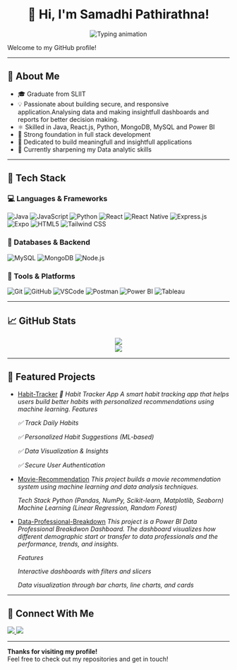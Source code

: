 <h1 align="center">👋 Hi, I'm Samadhi Pathirathna!</h1>

<p align="center">
  <img src="https://readme-typing-svg.demolab.com/?font=Fira+Code&pause=1000&color=3DB2FF&center=true&vCenter=true&width=435&lines=Software+Engineer;Full-Stack+Developer;Data+Analyst" alt="Typing animation" />
</p>
Welcome to my GitHub profile!   

---

## 🚀 About Me

- 🎓 Graduate from SLIIT 
- 💡 Passionate about building secure, and  responsive application.Analysing data and making insightfull dashboards and reports for better decision making.
- ⚛️ Skilled in Java, React.js, Python, MongoDB, MySQL and Power BI
- 🔁 Strong foundation in full stack development
- 🎨 Dedicated to build meaningfull and insightfull applications
- 🌱 Currently sharpening my Data analytic skills

---

## 🧰 Tech Stack

### 💻 Languages & Frameworks  
![Java](https://img.shields.io/badge/Java-007396?style=flat&logo=java&logoColor=white)
![JavaScript](https://img.shields.io/badge/JavaScript-F7DF1E?style=flat&logo=javascript&logoColor=black)
![Python](https://img.shields.io/badge/Python-3776AB?style=flat&logo=python&logoColor=white)
![React](https://img.shields.io/badge/React-20232A?style=flat&logo=react&logoColor=61DAFB)
![React Native](https://img.shields.io/badge/React_Native-20232A?style=flat&logo=react&logoColor=61DAFB)
![Express.js](https://img.shields.io/badge/Express.js-000000?style=flat&logo=express&logoColor=white)
![Expo](https://img.shields.io/badge/Expo-000020?style=flat&logo=expo&logoColor=white)
![HTML5](https://img.shields.io/badge/HTML5-E34F26?style=flat&logo=html5&logoColor=white)
![Tailwind CSS](https://img.shields.io/badge/Tailwind_CSS-06B6D4?style=flat&logo=tailwind-css&logoColor=white)

### 💾 Databases & Backend  
![MySQL](https://img.shields.io/badge/MySQL-005C84?style=flat&logo=mysql&logoColor=white)
![MongoDB](https://img.shields.io/badge/MongoDB-47A248?style=flat&logo=mongodb&logoColor=white)
![Node.js](https://img.shields.io/badge/Node.js-339933?style=flat&logo=node.js&logoColor=white)

### 🧰 Tools & Platforms  
![Git](https://img.shields.io/badge/Git-F05032?style=flat&logo=git&logoColor=white)
![GitHub](https://img.shields.io/badge/GitHub-181717?style=flat&logo=github)
![VSCode](https://img.shields.io/badge/VS%20Code-007ACC?style=flat&logo=visual-studio-code)
![Postman](https://img.shields.io/badge/Postman-FF6C37?style=flat&logo=postman&logoColor=white)
![Power BI](https://img.shields.io/badge/Power%20BI-F2C811?style=flat&logo=powerbi&logoColor=black)
![Tableau](https://img.shields.io/badge/Tableau-E97627?style=flat&logo=tableau&logoColor=white)

---

## 📈 GitHub Stats

<p align="center">
  <img src="https://github-readme-stats.vercel.app/api?username=SamadhiPathirathna&show_icons=true&theme=tokyonight" />
  <br/>
  <img src="https://github-readme-streak-stats.herokuapp.com/?user=SamadhiPathirathna&theme=tokyonight" />
</p>

---


## 📂 Featured Projects

<!-- Replace the repo links with your own repositories -->
- [Habit-Tracker](https://github.com/SamadhiPathirathna/Habit-Tracker.git)
  *📝 Habit Tracker App A smart habit tracking app that helps users build better habits with personalized recommendations using machine learning.*
    *Features*
  
     *✅ Track Daily Habits*
  
    *✅ Personalized Habit Suggestions (ML-based)*
  
   *✅ Data Visualization & Insights*
  
  *✅ Secure User Authentication*

- [Movie-Recommendation](https://github.com/SamadhiPathirathna/Movie-Recommendation.git)
  *This project builds a movie recommendation system using machine learning and data analysis techniques.*

  *Tech Stack Python (Pandas, NumPy, Scikit-learn, Matplotlib, Seaborn) Machine Learning (Linear Regression, Random Forest)*

- [Data-Professional-Breakdown](https://github.com/SamadhiPathirathna/Data-Professional-Breakdown.git)
  *This project is a Power BI Data Professional Breakdwon Dashboard. The dashboard visualizes how different demographic start or transfer to data professionals and the performance, trends, and insights.*

   *Features*
  
   *Interactive dashboards with filters and slicers*
  
   *Data visualization through bar charts, line charts, and cards*

---

## 🤝 Connect With Me

<p align="left">
  <a href="https://www.linkedin.com/in/samadhi-pathirathna-a770b426a/" target="_blank" rel="noopener noreferrer">
    <img src="https://img.shields.io/badge/LinkedIn-blue?style=for-the-badge&logo=linkedin&logoColor=white" />
</a>
  <a href="mailto:samadhipathirathna@gmail.com">
    <img src="https://img.shields.io/badge/Email-D14836?style=for-the-badge&logo=gmail&logoColor=white" />
  </a>
</p>

---

**Thanks for visiting my profile!**  
Feel free to check out my repositories and get in touch!
